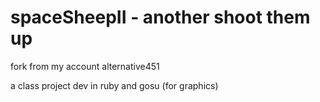 spaceSheepII - another shoot them up
============
fork from my account alternative451

a class project dev in ruby and gosu (for graphics)

